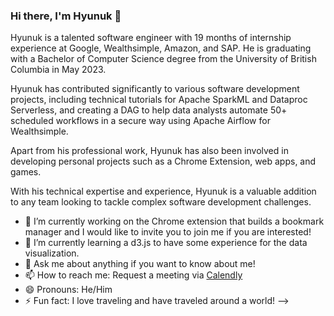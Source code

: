 ### Hi there, I'm Hyunuk 👋

Hyunuk is a talented software engineer with 19 months of internship experience at Google, Wealthsimple, Amazon, and SAP. He is graduating with a Bachelor of Computer Science degree from the University of British Columbia in May 2023.

Hyunuk has contributed significantly to various software development projects, including technical tutorials for Apache SparkML and Dataproc Serverless, and creating a DAG to help data analysts automate 50+ scheduled workflows in a secure way using Apache Airflow for Wealthsimple.

Apart from his professional work, Hyunuk has also been involved in developing personal projects such as a Chrome Extension, web apps, and games.

With his technical expertise and experience, Hyunuk is a valuable addition to any team looking to tackle complex software development challenges.

- 🔭 I’m currently working on the Chrome extension that builds a bookmark manager and I would like to invite you to join me if you are interested!
- 🌱 I’m currently learning a d3.js to have some experience for the data visualization.
- 💬 Ask me about anything if you want to know about me!
- 📫 How to reach me: Request a meeting via [Calendly](https://calendly.com/dev-hyunuk)
- 😄 Pronouns: He/Him
- ⚡ Fun fact: I love traveling and have traveled around a world!
-->
